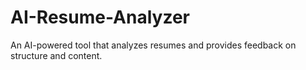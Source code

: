 # AI-Resume-Analyzer
An AI-powered tool that analyzes resumes and provides feedback on structure and content.
